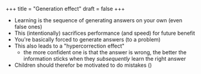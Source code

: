 +++
title = "Generation effect"
draft = false
+++

-   Learning is the sequence of generating answers on your own (even false ones)
-   This (intentionally) sacrifices performance (and speed) for future benefit
-   You're basically forced to generate answers (to a problem)
-   This also leads to a "hypercorrection effect"
    -   the more confident one is that the answer is wrong, the better the information sticks when they _subsequently_ learn the right answer
-   Children should therefor be motivated to do mistakes ()